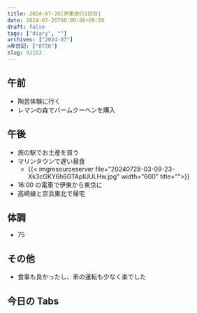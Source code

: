 ```yaml
---
title: 2024-07-26[伊東旅行2日目]
date: 2024-07-26T00:00:00+09:00
draft: false
tags: ["diary", ""]
archives: ["2024-07"]
n年日記: ["0726"]
slug: 92163
---
```


## 午前

- 陶芸体験に行く
- レマンの森でバームクーヘンを購入

## 午後

- 旅の駅でお土産を買う
- マリンタウンで遅い昼食
  - {{< imgresourceserver file="20240728-03-09-23-Xk3cGKY6h6GTApIUULHw.jpg" width="600" title="">}}
- 16:00 の電車で伊東から東京に
- 高崎線と京浜東北で帰宅

## 体調

- 75

## その他

- 食事も良かったし、車の運転も少なく楽でした

## 今日の Tabs
